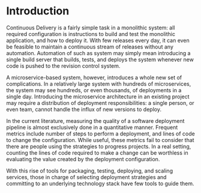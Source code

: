# Introduction

Continuous Delivery is a fairly simple task in a monolithic system: all required configuration is instructions to build and test the monolithic application, and how to deploy it. With few releases every day, it can even be feasible to maintain a continuous stream of releases without any automation. Automation of such as system may simply mean introducing a single build server that builds, tests, and deploys the system whenever new code is pushed to the revision control system.

A microservice-based system, however, introduces a whole new set of complications. In a relatively large system with hundreds of microservices, the system may see hundreds, or even thousands, of deployments in a single day. Introducing the microservice architecture in an existing project may require a distribution of deployment responsibilities: a single person, or even team, cannot handle the influx of new versions to deploy.

In the current literature, measuring the quality of a software deployment pipeline is almost exclusively done in a quantitative manner. Frequent metrics include number of steps to perform a deployment, and lines of code to change the configuration. While useful, these metrics fail to consider that there are people using the strategies to progress projects. In a real setting, counting the lines of code required to make a change can be worthless in evaluating the value created by the deployment configuration.

With this rise of tools for packaging, testing, deploying, and scaling services, those in charge of selecting deployment strategies and committing to an underlying technology stack have few tools to guide them.

